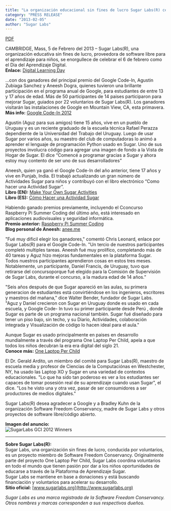 ```yaml
---
title: "La organización educacional sin fines de lucro Sugar Labs(R) celebra el Día del Aprendizaje Digital con dos ganadores del premio Google Code-In"
category: "PRESS RELEASE"
date: "2013-02-05"
author: "Sugar Labs"
---
```


<!-- markdownlint-disable -->

[PDF](/press/SugarLabsPR-es.20130205.pdf)

CAMBRIDGE, Mass, 5 de Febrero del 2013 – Sugar Labs(R), una organización
educativa sin fines de lucro, proveedora de software libre para el aprendizaje
para niños, se enorgullece de celebrar el 6 de febrero como el Dia del
Aprendizaje Digital.  
**Enlace:** [Digital Learning Day](http://www.digitallearningday.org)

...con dos ganadores del principal premio del Google Code-In, Agustin Zubiaga Sanchez y Aneesh Dogra, quienes tuvieron una
brillante participación en el programa anual de Google, para estudiantes de
entre 13 y 17 años de edad. Más de 50 participantes de 14 paises participaron
para mejorar Sugar, guiados por 22 voluntarios de Sugar Labs(R). Los ganadores
visitarán las instalaciones de Google en Mountain View, CA, esta primavera.  
**Más info:** [Google Code-In 2012](http://developers.google.com/open-source/gci/2012)

Agustin (Aguz para sus amigos) tiene 15 años, vive en un pueblo de Uruguay y
es un reciente graduado de la escuela técnica Rafael Perazza dependiente de la
Universidad del Trabajo del Uruguay. Luego de usar Sugar por varios años, su
maestro del club de computadoras lo animó a aprender el lenguaje de
programación Python usado en Sugar. Uno de sus proyectos involucra código para
agregar una imagen de fondo a la Vista de Hogar de Sugar. El dice “Comencé a
programar gracias a Sugar y ahora estoy muy contento de ser uno de sus
desarrolladores”

Aneesh, quien ya ganó el Google Code-In del año anterior, tiene 17 años y vive
en Punjab, India. El trabajó actualizando un gran número de Actividades Sugar
para niños y contribuyó con el libro electrónico “Como hacer una Actividad
Sugar”.  
**Libro (EN):** [Make Your Own Sugar Activities](http://www.flossmanuals.net/make-your-own-su%20gar-activities)  
**Libro (ES):** [Cómo Hacer una Actividad Sugar](http://en.flossmanuals.net/como-hacer-una-actividad-sugar)

Habiendo ganado premios previamente, incluyendo el Cconcurso
Raspberry Pi Summer Coding del último año, está interesado en aplicaciones
audiovisuales y seguridad informática.  
**Premio anterior:** [Raspberry Pi Summer Coding](http://www.raspberrypi.org/archives/2544)  
**Blog personal de Aneesh:** [anee.me](http://anee.me)

"Fué muy dificil elegir los ganadores," comentó Chris Leonard, enlace por
Sugar Labs(R) para el Google Code-In. "Un tercio de nuestros participantes
completó multiples tareas. Aneesh fué muy prolífico, completando más de 40
tareas y Aguz hizo mejoras fundamentales en la plataforma Sugar. Todos
nuestros participantes aprendieron cosas en estos tres meses. Notablemente, un
participante, Daniel Francis, de Uruguay, tuvo que retirarse del
concursoporque fué elegido para la Comisión de Supervisión de Sugar Labs,
durante el concurso, a la madura edad de 14 años.”

"Seis años después de que Sugar apareció en las aulas, su primera generacion
de estudiantes está convirtiéndose en los ingenieros, escritores y maestros
del mañana," dice Walter Bender, fundador de Sugar Labs. "Aguz y Daniel
crecieron con Sugar en Uruguay donde es usado en cada escuela, y Google Code-
In tuvo su primer participante desde Perú , donde Sugar es parte de un
programa nacional también. Sugar fué diseñado para tener un piso bajo, sin
techo, y su Diario, Actividades, colaboración integrada y Visualización de
código lo hacen ideal para el aula."

Aunque Sugar es usado principalmente en paises en desarrollo mundialmente a
través del programa One Laptop Per Child, apela a que todos los niños
decubran la era era digital del siglo 21.  
**Conoce más:** [One Laptop Per Child](http://laptop.org)

El Dr. Gerald Ardito, un miembro del comité para Sugar Labs(R), maestro de
escuela media y profesor de Ciencias de la Computaciónas en Westchester, NY,
ha usado las Laptop XO y Sugar en una variedad de contextos educacionales. "Lo
que ha sido tan poderoso es ver a los estudiantes ser capaces de tomar
posesión real de su aprendizaje cuando usan Sugar", el dice. "Los he visto una
y otra vez, pasar de ser consumidores a ser productores de medios digitales."

Sugar Labs(R) desea agradecer a Google y a Bradley Kuhn de la organización
Software Freedom Conservancy, madre de Sugar Labs y otros proyectos de
software libre/código abierto.

**Imagen del anuncio:**  
![SugarLabs GCI 2012 Winners](/press/SugarLabs_GCI_2012_Winners.jpg)

---

**Sobre Sugar Labs(R):**  
Sugar Labs, una organización sin fines de lucro, conducida por voluntarios, es un proyecto miembro de Software Freedom Conservancy. Originalmente parte del proyecto One Laptop Per Child, Sugar Labs coordina voluntarios en todo el mundo que tienen pasión por dar a los niños oportunidades de educarse a través de la Plataforma de Aprendizaje Sugar.  
Sugar Labs se mantiene en base a donaciones y está buscando financiación y voluntarios para acelerar su desarrollo.  
**Sitio oficial:** [www.sugarlabs.org](http://www.sugarlabs.org)

*Sugar Labs es una marca registrada de la Software Freedom Conservancy. Otros
nombres y marcas corresponden a sus respectivos dueños.*
